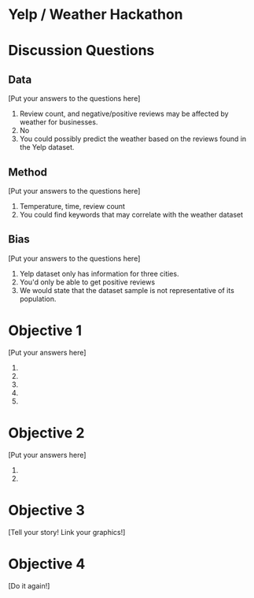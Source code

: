 # Yelp / Weather Hackathon

# Discussion Questions

## Data

[Put your answers to the questions here]

1. Review count, and negative/positive reviews may be affected by weather for businesses.
2. No
3. You could possibly predict the weather based on the reviews found in the Yelp dataset.

## Method

[Put your answers to the questions here]

1. Temperature, time, review count
2. You could find keywords that may correlate with the weather dataset

## Bias

[Put your answers to the questions here]

1. Yelp dataset only has information for three cities.
2. You'd only be able to get positive reviews
3. We would state that the dataset sample is not representative of its population.

# Objective 1
[Put your answers here]

1.
2.
3.
4.
5.

# Objective 2
[Put your answers here]

1.
2.


# Objective 3

[Tell your story!  Link your graphics!]

# Objective 4

[Do it again!]


